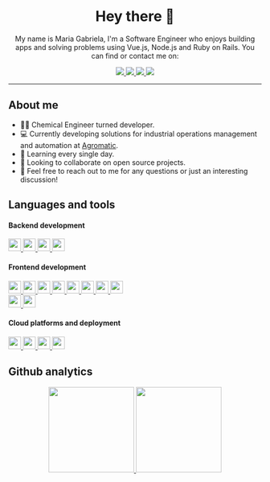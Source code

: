 <div align="center">
  <h1>Hey there 👋</h1>
  <p>My name is Maria Gabriela, I'm a Software Engineer who enjoys building apps and solving problems using Vue.js, Node.js and Ruby on Rails. You can find or contact me on:</p>

  <a href="https://www.linkedin.com/in/maria-gabriela-guarecuco">
    <img src="https://img.shields.io/badge/LinkedIn-0077B5?style=for-the-badge&logo=linkedin&logoColor=white" />
  </a>
  <a href="https://twitter.com/magabrielagc">
    <img src="https://img.shields.io/badge/twitter-%231DA1F2.svg?&style=for-the-badge&logo=twitter&logoColor=white" />
  </a>
  <a href="mailto:mgabriela.guarecuco@gmail.com">
    <img src="https://img.shields.io/badge/Gmail-D14836?style=for-the-badge&logo=gmail&logoColor=white" />
  </a>
  <a href="https://gitlab.com/mgabriela.guarecuco">
    <img src="https://img.shields.io/badge/GitLab-330F63?style=for-the-badge&logo=gitlab&logoColor=white" />
  </a>
</div>

<hr>

## About me

- 👩‍🔬 Chemical Engineer turned developer.
- 💻 Currently developing solutions for industrial operations management and automation at <a href="https://agromatic.com.ve" target="_blank">Agromatic</a>.
- 🌱 Learning every single day.
- 🔭 Looking to collaborate on open source projects.
- 📩 Feel free to reach out to me for any questions or just an interesting discussion!

## Languages and tools

#### Backend development

<a href="https://www.ruby-lang.org/en">
  <img src="https://img.shields.io/badge/Ruby-CC342D?style=for-the-badge&logo=ruby&logoColor=white" height="25" />
</a>
<a href="https://rubyonrails.org">
  <img src="https://img.shields.io/badge/Ruby_on_Rails-CC0000?style=for-the-badge&logo=ruby-on-rails&logoColor=white" height="25" />
</a>
<a href="https://nestjs.com">
  <img src="https://img.shields.io/badge/-NestJs-ea2845?style=flat-square&logo=nestjs&logoColor=white" height="25" />
</a>
<a href="https://www.postgresql.org">
  <img src="https://img.shields.io/badge/PostgreSQL-316192?style=for-the-badge&logo=postgresql&logoColor=white" height="25" />
</a>

#### Frontend development

<a href="#">
  <img src="https://img.shields.io/badge/HTML5-E34F26?style=for-the-badge&logo=html5&logoColor=white" height="25" />
</a>
<a href="#">
  <img src="https://img.shields.io/badge/CSS3-1572B6?style=for-the-badge&logo=css3&logoColor=white" height="25" />
</a>
<a href="#">
  <img src="https://img.shields.io/badge/Sass-CC6699?style=for-the-badge&logo=sass&logoColor=white" height="25" />
</a>
<a href="#">
  <img src="https://img.shields.io/badge/JavaScript-F7DF1E?style=for-the-badge&logo=javascript&logoColor=black" height="25" />
</a>
<a href="https://vuejs.org">
  <img src="https://img.shields.io/badge/Vue.js-35495E?style=for-the-badge&logo=vuedotjs&logoColor=4FC08D" height="25" />
</a>
<a href="https://nuxtjs.org">
  <img src="https://img.shields.io/badge/nuxt.js-00C58E?style=for-the-badge&logo=nuxtdotjs&logoColor=white" height="25" />
</a>
<a href="https://quasar.dev">
  <img src="https://img.shields.io/badge/Quasar-1976D2?style=for-the-badge&logo=quasar&logoColor=white" height="25" />
</a>
<a href="https://getbootstrap.com/">
  <img src="https://img.shields.io/badge/Bootstrap-563D7C?style=for-the-badge&logo=bootstrap&logoColor=white" height="25" />
</a>
<br>
<a href="https://www.adobe.com/products/photoshop.html">
  <img src="https://img.shields.io/badge/Adobe%20Photoshop-31A8FF?style=for-the-badge&logo=Adobe%20Photoshop&logoColor=black" height="25" />
</a>
<a href="https://www.adobe.com/products/xd.html">
  <img src="https://img.shields.io/badge/Adobe%20XD-470137?style=for-the-badge&logo=Adobe%20XD&logoColor=#FF61F6" height="25" />
</a>

#### Cloud platforms and deployment

<a href="https://www.digitalocean.com">
  <img src="https://img.shields.io/badge/Digital_Ocean-0080FF?style=for-the-badge&logo=DigitalOcean&logoColor=white" height="25" />
</a>
<a href="https://www.heroku.com">
  <img src="https://img.shields.io/badge/Heroku-430098?style=for-the-badge&logo=heroku&logoColor=white" height="25" />
</a>
<a href="https://www.netlify.com">
  <img src="https://img.shields.io/badge/Netlify-00C7B7?style=for-the-badge&logo=netlify&logoColor=white" height="25" />
</a>
<a href="https://www.nginx.com">
  <img src="https://img.shields.io/badge/Nginx-009639?style=for-the-badge&logo=nginx&logoColor=white" height="25" />
</a>

## Github analytics

<div align="center">
  <a href="https://github.com/Katsari">
    <img height="170em" src="https://github-readme-stats.vercel.app/api?username=Katsari&count_private=true&show_icons=true&theme=buefy"/>
    <img height="170em" src="https://github-readme-stats.vercel.app/api/top-langs/?username=Katsari&layout=compact&hide=php&langs_count=6&theme=buefy"/>
  </a>
</div>
